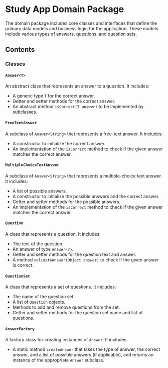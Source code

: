 # Study App Domain Package

The domain package includes core classes and interfaces that define the primary data models and business logic for the application. These models include various types of answers, questions, and question sets.

## Contents

### Classes

#### `Answer<T>`
An abstract class that represents an answer to a question. It includes:
- A generic type `T` for the correct answer.
- Getter and setter methods for the correct answer.
- An abstract method `isCorrect(T answer)` to be implemented by subclasses.

#### `FreeTextAnswer`
A subclass of `Answer<String>` that represents a free-text answer. It includes:
- A constructor to initialize the correct answer.
- An implementation of the `isCorrect` method to check if the given answer matches the correct answer.

#### `MultipleChoiceTextAnswer`
A subclass of `Answer<String>` that represents a multiple-choice text answer. It includes:
- A list of possible answers.
- A constructor to initialize the possible answers and the correct answer.
- Getter and setter methods for the possible answers.
- An implementation of the `isCorrect` method to check if the given answer matches the correct answer.

#### `Question`
A class that represents a question. It includes:
- The text of the question.
- An answer of type `Answer<?>`.
- Getter and setter methods for the question text and answer.
- A method `validateAnswer(Object answer)` to check if the given answer is correct.

#### `QuestionSet`
A class that represents a set of questions. It includes:
- The name of the question set.
- A list of `Question` objects.
- Methods to add and remove questions from the set.
- Getter and setter methods for the question set name and list of questions.

#### `AnswerFactory`
A factory class for creating instances of `Answer`. It includes:
- A static method `createAnswer` that takes the type of answer, the correct answer, and a list of possible answers (if applicable), and returns an instance of the appropriate `Answer` subclass.